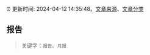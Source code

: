 :alarm_clock: 更新时间: 2024-04-12 14:35:48。[文章来源](/README.md)、[文章分类](/TAGS.md)

## 报告


> 关键字：`报告`、`月报`



